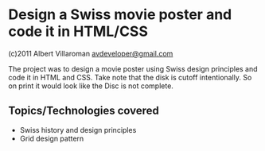 # Design a Swiss movie poster and code it in HTML/CSS
(c)2011 Albert Villaroman <avdeveloper@gmail.com>

The project was to design a movie poster using Swiss design principles and code it in HTML and CSS. Take note that the disk is cutoff intentionally. So on print it would look like the Disc is not complete.

## Topics/Technologies covered
* Swiss history and design principles
* Grid design pattern
